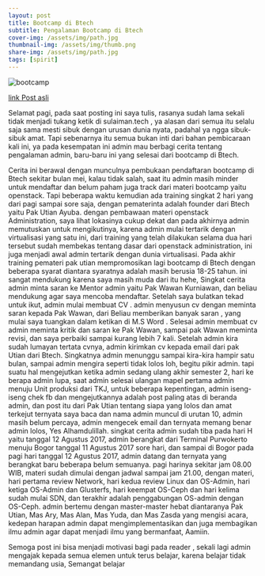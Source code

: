 ```yaml
---
layout: post
title: Bootcamp di Btech
subtitle: Pengalaman Bootcamp di Btech
cover-img: /assets/img/path.jpg
thumbnail-img: /assets/img/thumb.png
share-img: /assets/img/path.jpg
tags: [spirit]
---
```


![bootcamp](https://1.bp.blogspot.com/-KY_KIrsALy4/WZecvuRXfhI/AAAAAAAAAd4/jCBQYGJE8Rsod9_C0zrfeXSNGHcCU0ZuQCEwYBhgL/s1600/bootcamp.jpg)

[link Post asli](https://blog.sulaiman.tech/2017/08/pengalaman-bootcamp-di-btech.html)

Selamat pagi, pada saat posting ini saya tulis, rasanya sudah lama sekali tidak menjadi tukang ketik di sulaiman.tech , ya alasan dari semua itu selalu saja sama mesti sibuk dengan urusan dunia nyata, padahal ya ngga sibuk-sibuk amat. Tapi sebenarnya itu semua bukan inti dari bahan pembicaraan kali ini, ya pada kesempatan ini admin mau berbagi cerita tentang pengalaman admin, baru-baru ini yang selesai dari bootcamp di Btech.

Cerita ini berawal dengan munculnya pembukaan pendaftaran bootcamp di Btech sekitar bulan mei, kalau tidak salah, saat itu admin masih minder untuk mendaftar dan belum paham juga track dari materi bootcamp yaitu openstack. Tapi beberapa waktu kemudian ada training singkat 2 hari yang dari pagi sampai sore saja, dengan pematerinta adalah founder dari Btech yaitu Pak Utian Ayuba. dengan pembawaan materi openstack Administration, saya lihat lokasinya cukup dekat dan pada akhirnya admin memutuskan untuk mengikutinya, karena admin mulai tertarik dengan virtualisasi yang satu ini, dari training yang telah dilakukan selama dua hari tersebut sudah membekas tentang dasar dari openstack administration, ini juga menjadi awal admin tertarik dengan dunia virtualisasi. Pada akhir training pemateri pak utian mempromosikan lagi bootcamp di Btech dengan beberapa syarat diantara syaratnya adalah masih berusia 18-25 tahun. ini sangat mendukung karena saya masih muda dari itu hehe, Singkat cerita admin minta saran ke Mentor admin yaitu Pak Wawan Kurniawan, dan beliau  mendukung agar saya mencoba mendaftar. Setelah saya bulatkan tekad untuk ikut, admin mulai membuat CV . admin menyusun  cv dengan meminta saran kepada Pak Wawan, dari Beliau memberikan banyak saran , yang mulai saya tuangkan dalam ketikan di M.S Word .  Selesai admin membuat cv admin meminta kritik dan saran ke Pak Wawan, sampai pak Wawan meminta revisi, dan saya perbaiki sampai kurang lebih 7 kali. Setelah admin kira sudah lumayan tertata cvnya, admin kirimkan cv kepada email dari pak Utian dari Btech. Singkatnya admin menunggu sampai kira-kira hampir satu bulan, sampai admin mengira seperti tidak lolos loh, begitu pikir admin. tapi suatu hal mengejutkan ketika admin sedang ulang akhir semester 2, hari ke berapa admin lupa, saat admin selesai ulangan mapel pertama admin menuju Unit produksi dari TKJ, untuk beberapa kepentingan, admin iseng-iseng chek fb dan mengejutkannya adalah post paling atas di beranda admin, dan post itu dari Pak Utian tentang siapa yang lolos dan amat terkejut ternyata saya baca dan nama admin muncul di urutan 10, admin masih belum percaya, admin mengecek email dan ternyata memang benar admin lolos, Yes Alhamdulillah. singkat cerita admin sudah tiba pada hari H yaitu tanggal 12 Agustus 2017, admin berangkat dari Terminal Purwokerto menuju Bogor tanggal 11 Agustus 2017 sore hari, dan sampai di Bogor pada pagi hari tanggal 12 Agustus 2017, admin datang dan ternyata yang berangkat baru beberapa belum semuanya. pagi harinya sekitar jam 08.00 WIB, materi sudah dimulai dengan jadwal sampai jam 21.00, dengan materi, hari pertama review Network, hari kedua review Linux dan OS-Admin, hari ketiga OS-Admin dan Glusterfs, hari keempat OS-Ceph dan hari kelima sudah mulai SDN, dan terakhir adalah penggabungan OS-admin dengan OS-Ceph. admin bertemu dengan master-master hebat diantaranya Pak Utian, Mas Ary, Mas Alan, Mas Yuda, dan Mas Zasda yang mengisi acara, kedepan harapan admin dapat mengimplementasikan dan juga membagikan ilmu admin agar dapat menjadi ilmu yang bermanfaat, Aamiin.


Semoga post ini bisa menjadi motivasi bagi pada reader , sekali lagi admin mengajak kepada semua elemen untuk terus belajar, karena belajar tidak memandang usia, Semangat belajar




